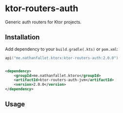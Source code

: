 # ktor-routers-auth

Generic auth routers for Ktor projects.

## Installation

Add dependency to your `build.gradle(.kts)` or `pom.xml`:

```kotlin
api("me.nathanfallet.ktorx:ktor-routers-auth:2.0.0")
```

```xml

<dependency>
    <groupId>me.nathanfallet.ktorx</groupId>
    <artifactId>ktor-routers-auth-jvm</artifactId>
    <version>2.0.0</version>
</dependency>
```

## Usage


